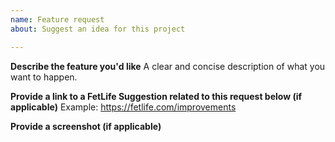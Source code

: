 ```yaml
---
name: Feature request
about: Suggest an idea for this project

---
```


**Describe the feature you'd like**
A clear and concise description of what you want to happen.

**Provide a link to a FetLife Suggestion related to this request below (if applicable)**
Example: https://fetlife.com/improvements

**Provide a screenshot (if applicable)**
